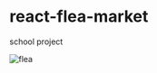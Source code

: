 # react-flea-market
school project 

![flea](https://user-images.githubusercontent.com/73817969/114827106-f428b900-9dd0-11eb-9051-0930ed7ea094.jpg)
